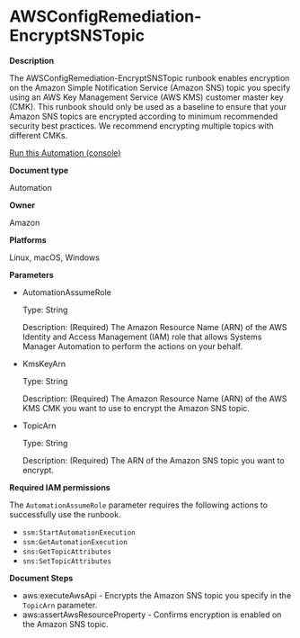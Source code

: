 # AWSConfigRemediation\-EncryptSNSTopic<a name="automation-aws-encrypt-sns-topic"></a>

**Description**

The AWSConfigRemediation\-EncryptSNSTopic runbook enables encryption on the Amazon Simple Notification Service \(Amazon SNS\) topic you specify using an AWS Key Management Service \(AWS KMS\) customer master key \(CMK\)\. This runbook should only be used as a baseline to ensure that your Amazon SNS topics are encrypted according to minimum recommended security best practices\. We recommend encrypting multiple topics with different CMKs\.

[Run this Automation \(console\)](https://console.aws.amazon.com/systems-manager/automation/execute/AWSConfigRemediation-EncryptSNSTopic)

**Document type**

Automation

**Owner**

Amazon

**Platforms**

Linux, macOS, Windows

**Parameters**
+ AutomationAssumeRole

  Type: String

  Description: \(Required\) The Amazon Resource Name \(ARN\) of the AWS Identity and Access Management \(IAM\) role that allows Systems Manager Automation to perform the actions on your behalf\.
+ KmsKeyArn

  Type: String

  Description: \(Required\) The Amazon Resource Name \(ARN\) of the AWS KMS CMK you want to use to encrypt the Amazon SNS topic\.
+ TopicArn

  Type: String

  Description: \(Required\) The ARN of the Amazon SNS topic you want to encrypt\.

**Required IAM permissions**

The `AutomationAssumeRole` parameter requires the following actions to successfully use the runbook\.
+ `ssm:StartAutomationExecution`
+ `ssm:GetAutomationExecution`
+ `sns:GetTopicAttributes`
+ `sns:SetTopicAttributes`

**Document Steps**
+ aws:executeAwsApi \- Encrypts the Amazon SNS topic you specify in the `TopicArn` parameter\.
+ aws:assertAwsResourceProperty \- Confirms encryption is enabled on the Amazon SNS topic\.